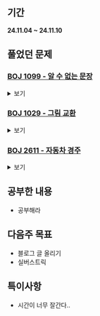 ## 기간
**24.11.04 ~ 24.11.10**

## 풀었던 문제

### [BOJ 1099 - 알 수 없는 문장](https://www.acmicpc.net/problem/1099)
<details>
<summary>보기</summary> 

- 정보
    - Tier: GoldⅢ
    - Tag: DP

- 타임라인
    - Problem Open: 11/12 12:00?
    - Tag Open: 11/12 12:00?
    - Solve: 11/12 12:50

- 풀이
    - memo[i] = i번째 문자부터 시작하는 문장의 최솟값
    - 코드 참조

- 회고
    - 범위 제대로..
    - [더 나은 방식](https://www.acmicpc.net/source/84850016) -> 정렬하여 문자의 개수가 일치하는지 확인하는 방법
 
- 코드
  - ```cpp
    #include <iostream>
    #include <vector>
    
    #define MAX_COST 51
    
    using namespace std;
    
    int N;
    string target;
    vector <string> words;
    vector <int> minValue;
    
    int getCost(string &str1, string &str2) {
        if (str1.size() != str2.size()) return -1;
    
        // count alphabet EA
        vector <int> alpha1(26);
        vector <int> alpha2(26);
        for (int i = 0; i < int(str1.size()); i++) {
            alpha1[str1[i] - 'a']++;
            alpha2[str2[i] - 'a']++;
        }
    
        // count cost
        int result;
        if (alpha1 == alpha2) {
            result = 0;
            for (int i = 0; i < int(str1.size()); i++) {
                if (str1[i] != str2[i]) result++;
            }
        } else {
            result = -1;
        }
    
        return result;
    }
    
    int solve(int start) {
        if (start == int(target.size())) return 0;
    
        int &ret = minValue[start];
        if (ret == -1) {
            ret = MAX_COST;
    
            for (string &word : words) {
                string str = target.substr(start, word.size());
                int cost = getCost(str, word);
    
                if (cost == -1) continue;
                ret = min(ret, cost + solve(start + word.size()));
            }
        }
        return ret;
    }
    
    int main() {
        // fastIO
        ios_base::sync_with_stdio(false);
        cin.tie(NULL); cout.tie(NULL);
    
        // init && input;
        cin >> target >> N;
    
        words.resize(N);
        minValue.resize(int(target.size()), -1);
    
        for (string &str : words) {
            cin >> str;
        }
    
        // solve
        int ans = solve(0);
        cout << (ans == MAX_COST ? -1 : ans);
        return 0;
    }
    ```

</details>

### [BOJ 1029 - 그림 교환](https://www.acmicpc.net/problem/1029)
<details>
<summary>보기</summary> 

- 정보
    - Tier: GoldⅠ
    - Tag: dp_bit

- 타임라인
    - Problem Open: 11/13 12:00?
    - Tag Open: 11/13 12:20? (DP)
    - Solve: 11/13 22:19

- 풀이
    - 3차원 DP 사용
    - $cache[i][j][k] = \lbrace start = i, curCost = j, vst = k\rbrace$에서 최대 사람의 수
    - $vst$는 방문 체크 배열을 비트마스킹을 사용하는 방식으로 활용한 것 ($= vector \<bool\> vst$)

- 회고
    - 실 풀이시간 약 1시간 (자력솔)
    - 비트마스킹 정리하자 (2트)
 
- 코드
  - ```cpp
    #include <iostream>
    #include <vector>
    
    using namespace std;
    
    int N;
    vector <vector <int>> cost;
    vector <vector <vector <int>>> cache;
    
    int findMaxVal(int start, int curCost, int vst) {
        vst |= (1 << start);
        if (curCost == 10) return 1;
        
        int &ret = cache[start][curCost][vst];
        if (ret == -1) {
            ret = 1;
            for (int i = 0; i < N; i++) {
                if (start == i) continue;
                if ((vst & (1 << i)) || cost[start][i] < curCost) continue;
                
                ret = max(ret, findMaxVal(i, cost[start][i], vst) + 1);
            }
        }
        return ret;
    }
    
    int main() {
        // fastIO
        ios_base::sync_with_stdio(false);
        cin.tie(NULL); cout.tie(NULL);
    
        // init && input
        cin >> N;
        cost.resize(N, vector <int> (N));
        cache.resize(N, vector <vector <int>> (10, vector <int> (1 << N, -1)));
        
        char ch;
        for (auto &row : cost) {
            for (auto &el : row) {
                cin >> ch;
                el = int(ch - '0');
            }
        }
    
        // solve
        cout << findMaxVal(0, 0, 0);
        return 0;
    }
    ```

</details>

### [BOJ 2611 - 자동차 경주](https://www.acmicpc.net/problem/2611)
<details>
<summary>보기</summary> 

- 정보
    - Tier: GoldⅡ
    - Tag: dp, topological_sorting

- 타임라인
    - Problem Open: 11/13 22:20
    - Tag Open: 11/13 22:20 (DP)
    - Solve: 11/13 22:47

- 풀이
    - $cache[i] =  i$번 지점에서 출발하여 1번 지점으로 도착 시 얻을 수 있는 최대 코스트
    - 0번을 출발지점으로, 1번을 도착지점으로 잡아 구현
    - 재귀호출시 최댓값을 얻을 수 있는 경로까지 갱신해주어 최댓값을 얻을 수 있는 경로 (0 -> 1) 출력

- 회고
    - 최적해를 얻는 것 뿐만 아니라 최적해를 얻는 과정까지 출력하는 문제 연습하면 좋을 것 같다.
    - [위상정렬 풀이](https://www.acmicpc.net/source/74570248)
 
- 코드
  - ```cpp
    #include <iostream>
    #include <vector>
    
    using namespace std;
    
    int N, M;
    vector <vector <pair <int, int>>> graph;
    vector <int> cache;
    vector <int> path;
    
    int getMaxCost(int start) {
        int &ret = cache[start];
        if (ret == -1) {
            for (auto &p : graph[start]) {
                if (ret < getMaxCost(p.second) + p.first) {
                    ret = getMaxCost(p.second) + p.first;
                    path[start] = p.second;
                }
            }
        }
        return ret;
    }
    
    void outputPath() {
        vector <bool> vst(N + 1, false);
        int curV = 0;
        while (!vst[curV]) {
            vst[curV] = true;
            cout << (curV == 0 ? 1 : curV) << ' ';
            curV = path[curV];
        }
    }
    
    int main() {
        // fastIO
        ios_base::sync_with_stdio(false);
        cin.tie(NULL); cout.tie(NULL);
    
        // init && input
        cin >> N >> M;
    
        graph.resize(N + 1);
        cache.resize(N + 1, -1);
        path.resize(N + 1);
    
        int p, q, r;
        for (int i = 0; i < M; i++) {
            cin >> p >> q >> r;
            graph[p].push_back({r, q});
        }
    
        // solve && output
        cache[1] = 0;
        graph[0] = graph[1];    // start = 0, end = 1
    
        cout << getMaxCost(0) << '\n';
        outputPath();
        
        return 0;
    }
    ```

</details>

## 공부한 내용
- 공부해라

## 다음주 목표
- 블로그 글 올리기
- 실버스트릭

## 특이사항
- 시간이 너무 잘간다..
